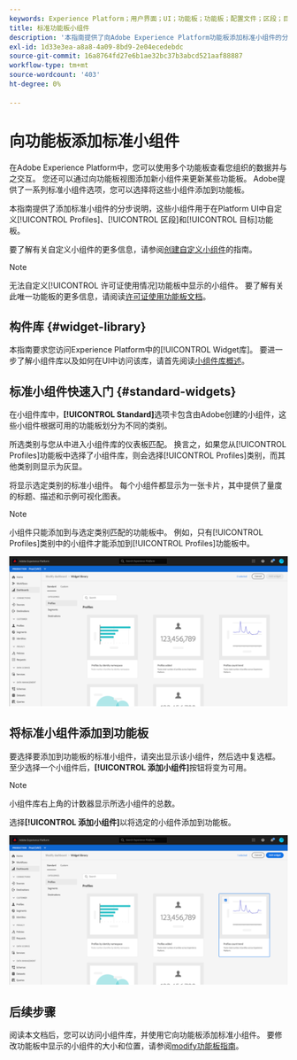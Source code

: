 ```yaml
---
keywords: Experience Platform；用户界面；UI；功能板；功能板；配置文件；区段；目标；许可证使用
title: 标准功能板小组件
description: '本指南提供了向Adobe Experience Platform功能板添加标准小组件的分步说明。 '
exl-id: 1d33e3ea-a8a8-4a09-8bd9-2e04ecedebdc
source-git-commit: 16a8764fd27e6b1ae32bc37b3abcd521aaf88887
workflow-type: tm+mt
source-wordcount: '403'
ht-degree: 0%

---
```


# 向功能板添加标准小组件

在Adobe Experience Platform中，您可以使用多个功能板查看您组织的数据并与之交互。 您还可以通过向功能板视图添加新小组件来更新某些功能板。 Adobe提供了一系列标准小组件选项，您可以选择将这些小组件添加到功能板。

本指南提供了添加标准小组件的分步说明，这些小组件用于在Platform UI中自定义[!UICONTROL Profiles]、[!UICONTROL 区段]和[!UICONTROL 目标]功能板。

要了解有关自定义小组件的更多信息，请参阅[创建自定义小组件](custom-widgets.md)的指南。

>[!NOTE]
>
>无法自定义[!UICONTROL 许可证使用情况]功能板中显示的小组件。 要了解有关此唯一功能板的更多信息，请阅读[许可证使用功能板文档](../guides/license-usage.md)。

## 构件库 {#widget-library}

本指南要求您访问Experience Platform中的[!UICONTROL Widget库]。 要进一步了解小组件库以及如何在UI中访问该库，请首先阅读[小组件库概述](widget-library.md)。

## 标准小组件快速入门 {#standard-widgets}

在小组件库中，**[!UICONTROL Standard]**&#x200B;选项卡包含由Adobe创建的小组件，这些小组件根据可用的功能板划分为不同的类别。

所选类别与您从中进入小组件库的仪表板匹配。 换言之，如果您从[!UICONTROL Profiles]功能板中选择了小组件库，则会选择[!UICONTROL Profiles]类别，而其他类别则显示为灰显。

将显示选定类别的标准小组件。 每个小组件都显示为一张卡片，其中提供了量度的标题、描述和示例可视化图表。

>[!NOTE]
>
>小组件只能添加到与选定类别匹配的功能板中。 例如，只有[!UICONTROL Profiles]类别中的小组件才能添加到[!UICONTROL Profiles]功能板中。

![](../images/customization/standard-widgets.png)

## 将标准小组件添加到功能板

要选择要添加到功能板的标准小组件，请突出显示该小组件，然后选中复选框。 至少选择一个小组件后，**[!UICONTROL 添加小组件]**&#x200B;按钮将变为可用。

>[!NOTE]
>
>小组件库右上角的计数器显示所选小组件的总数。

选择&#x200B;**[!UICONTROL 添加小组件]**&#x200B;以将选定的小组件添加到功能板。

![](../images/customization/add-widget.png)

## 后续步骤

阅读本文档后，您可以访问小组件库，并使用它向功能板添加标准小组件。 要修改功能板中显示的小组件的大小和位置，请参阅[modify功能板指南](modify.md)。
